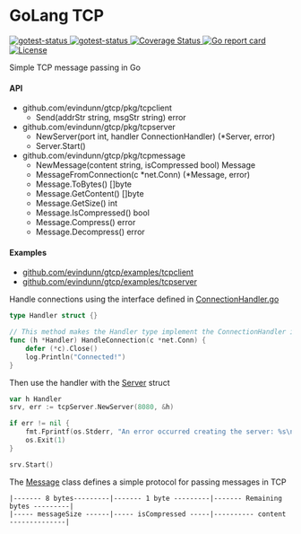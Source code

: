 # GoLang TCP

<a href="https://github.com/evindunn/gtcp/actions?query=workflow%3ABuild" target="_blank">
  <img type="image/svg" alt="gotest-status" src="https://github.com/evindunn/gtcp/workflows/Build/badge.svg">
</a>

<a href="https://github.com/evindunn/gtcp/actions?query=workflow%3ATest" target="_blank">
  <img type="image/svg" alt="gotest-status" src="https://github.com/evindunn/gtcp/workflows/Test/badge.svg">
</a>

<a href='https://coveralls.io/github/evindunn/gtcp?branch=master' target="_blank">
  <img src='https://coveralls.io/repos/github/evindunn/gtcp/badge.svg?branch=master&service=github&kill_cache=1' alt='Coverage Status' />
</a>

<a href="https://goreportcard.com/report/github.com/evindunn/gtcp" target="_blank">
  <img src="https://goreportcard.com/badge/github.com/evindunn/gtcp" alt="Go report card"/>
</a>

<a href="https://www.gnu.org/licenses/gpl-3.0" target="_blank">
    <img src="https://img.shields.io/badge/License-GPLv3-blue.svg" alt="License"/>
</a>

Simple TCP message passing in Go

#### API
- github.com/evindunn/gtcp/pkg/tcpclient
  - Send(addrStr string, msgStr string) error
- github.com/evindunn/gtcp/pkg/tcpserver
  - NewServer(port int, handler ConnectionHandler) (*Server, error)
  - Server.Start()
- github.com/evindunn/gtcp/pkg/tcpmessage
  - NewMessage(content string, isCompressed bool) Message
  - MessageFromConnection(c *net.Conn) (*Message, error)
  - Message.ToBytes() []byte
  - Message.GetContent() []byte
  - Message.GetSize() int
  - Message.IsCompressed() bool
  - Message.Compress() error
  - Message.Decompress() error
  
#### Examples
- [github.com/evindunn/gtcp/examples/tcpclient](./examples/tcpclient/main.go)
- [github.com/evindunn/gtcp/examples/tcpserver](./examples/tcpserver/main.go)

Handle connections using the interface defined in [ConnectionHandler.go](pkg/tcpserver/ConnectionHandler.go)
```go
type Handler struct {}

// This method makes the Handler type implement the ConnectionHandler interface
func (h *Handler) HandleConnection(c *net.Conn) {
    defer (*c).Close()
    log.Println("Connected!")
}
```

Then use the handler with the [Server](pkg/tcpserver/Server.go) struct
```go
var h Handler
srv, err := tcpServer.NewServer(8080, &h)

if err != nil {
    fmt.Fprintf(os.Stderr, "An error occurred creating the server: %s\n", err)
    os.Exit(1)
}

srv.Start()
```

The [Message](pkg/tcpmessage/Message.go) class defines a simple protocol for passing messages in TCP
```text
|------- 8 bytes---------|------- 1 byte ---------|------- Remaining bytes ---------|
|----- messageSize ------|----- isCompressed -----|---------- content --------------|
```
